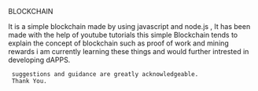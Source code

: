   BLOCKCHAIN
   
   It is a simple blockchain made by using javascript and node.js , It has been made with the help of youtube tutorials 
	 this simple Blockchain tends to explain the concept of blockchain such as proof of work and mining rewards i am currently
	 learning these things and would further intrested in developing dAPPS. 
	 
	 
	 suggestions and guidance are greatly acknowledgeable. 
	 Thank You.
